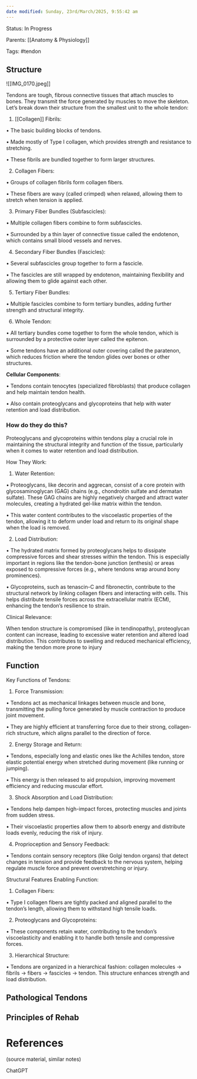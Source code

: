 ```yaml
---
date modified: Sunday, 23rd/March/2025, 9:55:42 am
---
```

Status: In Progress

Parents: [[Anatomy & Physiology]]

Tags: #tendon

## Structure

![[IMG_0170.jpeg]]

Tendons are tough, fibrous connective tissues that attach muscles to bones. They transmit the force generated by muscles to move the skeleton. Let’s break down their structure from the smallest unit to the whole tendon:

1. [[Collagen]] Fibrils:

• The basic building blocks of tendons.

• Made mostly of Type I collagen, which provides strength and resistance to stretching.

• These fibrils are bundled together to form larger structures.

2. Collagen Fibers:

• Groups of collagen fibrils form collagen fibers.

• These fibers are wavy (called crimped) when relaxed, allowing them to stretch when tension is applied.

3. Primary Fiber Bundles (Subfascicles):

• Multiple collagen fibers combine to form subfascicles.

• Surrounded by a thin layer of connective tissue called the endotenon, which contains small blood vessels and nerves.
  

4. Secondary Fiber Bundles (Fascicles):

• Several subfascicles group together to form a fascicle.

• The fascicles are still wrapped by endotenon, maintaining flexibility and allowing them to glide against each other.

5. Tertiary Fiber Bundles:

• Multiple fascicles combine to form tertiary bundles, adding further strength and structural integrity.

6. Whole Tendon:

• All tertiary bundles come together to form the whole tendon, which is surrounded by a protective outer layer called the epitenon.

• Some tendons have an additional outer covering called the paratenon, which reduces friction where the tendon glides over bones or other structures.

**Cellular Components**:

• Tendons contain tenocytes (specialized fibroblasts) that produce collagen and help maintain tendon health.

• Also contain proteoglycans and glycoproteins that help with water retention and load distribution.
### How do they do this?

Proteoglycans and glycoproteins within tendons play a crucial role in maintaining the structural integrity and function of the tissue, particularly when it comes to water retention and load distribution.

How They Work:

1. Water Retention:

• Proteoglycans, like decorin and aggrecan, consist of a core protein with glycosaminoglycan (GAG) chains (e.g., chondroitin sulfate and dermatan sulfate). These GAG chains are highly negatively charged and attract water molecules, creating a hydrated gel-like matrix within the tendon.

• This water content contributes to the viscoelastic properties of the tendon, allowing it to deform under load and return to its original shape when the load is removed.

2. Load Distribution:

• The hydrated matrix formed by proteoglycans helps to dissipate compressive forces and shear stresses within the tendon. This is especially important in regions like the tendon-bone junction (enthesis) or areas exposed to compressive forces (e.g., where tendons wrap around bony prominences).

• Glycoproteins, such as tenascin-C and fibronectin, contribute to the structural network by linking collagen fibers and interacting with cells. This helps distribute tensile forces across the extracellular matrix (ECM), enhancing the tendon’s resilience to strain.

Clinical Relevance:

When tendon structure is compromised (like in tendinopathy), proteoglycan content can increase, leading to excessive water retention and altered load distribution. This contributes to swelling and reduced mechanical efficiency, making the tendon more prone to injury



## Function

Key Functions of Tendons:

1. Force Transmission:

• Tendons act as mechanical linkages between muscle and bone, transmitting the pulling force generated by muscle contraction to produce joint movement.

• They are highly efficient at transferring force due to their strong, collagen-rich structure, which aligns parallel to the direction of force.

2. Energy Storage and Return:

• Tendons, especially long and elastic ones like the Achilles tendon, store elastic potential energy when stretched during movement (like running or jumping).

• This energy is then released to aid propulsion, improving movement efficiency and reducing muscular effort.

3. Shock Absorption and Load Distribution:

• Tendons help dampen high-impact forces, protecting muscles and joints from sudden stress.

• Their viscoelastic properties allow them to absorb energy and distribute loads evenly, reducing the risk of injury.

4. Proprioception and Sensory Feedback:

• Tendons contain sensory receptors (like Golgi tendon organs) that detect changes in tension and provide feedback to the nervous system, helping regulate muscle force and prevent overstretching or injury.

Structural Features Enabling Function:

1. Collagen Fibers:

• Type I collagen fibers are tightly packed and aligned parallel to the tendon’s length, allowing them to withstand high tensile loads.

2. Proteoglycans and Glycoproteins:

• These components retain water, contributing to the tendon’s viscoelasticity and enabling it to handle both tensile and compressive forces.

3. Hierarchical Structure:

• Tendons are organized in a hierarchical fashion: collagen molecules → fibrils → fibers → fascicles → tendon. This structure enhances strength and load distribution.




## Pathological Tendons





## Principles of Rehab






# References
(source material, similar notes)

ChatGPT